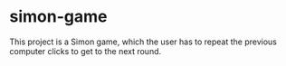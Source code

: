 # simon-game
This project is a Simon game, which the user has to repeat the previous computer clicks to get to the next round.
